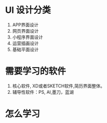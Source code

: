 # UI 设计分类

1. APP界面设计
2. 网页界面设计
3. 小程序界面设计
4. 运营插画设计
5. 基础平面设计

# 需要学习的软件

1. 核心软件, XD或者SKETCH软件,简历界面整体。
2. 辅导性软件：PS, AI,墨刀，蓝湖

# 怎么学习
